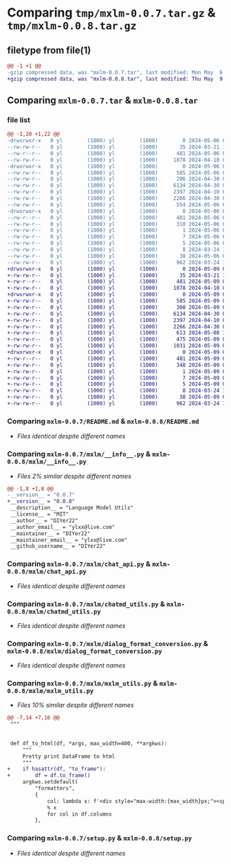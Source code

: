 # Comparing `tmp/mxlm-0.0.7.tar.gz` & `tmp/mxlm-0.0.8.tar.gz`

## filetype from file(1)

```diff
@@ -1 +1 @@
-gzip compressed data, was "mxlm-0.0.7.tar", last modified: Mon May  6 03:19:46 2024, max compression
+gzip compressed data, was "mxlm-0.0.8.tar", last modified: Thu May  9 09:33:30 2024, max compression
```

## Comparing `mxlm-0.0.7.tar` & `mxlm-0.0.8.tar`

### file list

```diff
@@ -1,20 +1,22 @@
-drwxrwxr-x   0 yl        (1000) yl        (1000)        0 2024-05-06 03:19:46.695691 mxlm-0.0.7/
--rw-rw-r--   0 yl        (1000) yl        (1000)       35 2024-03-21 10:12:22.000000 mxlm-0.0.7/MANIFEST.in
--rw-r--r--   0 yl        (1000) yl        (1000)      481 2024-05-06 03:19:46.695691 mxlm-0.0.7/PKG-INFO
--rw-rw-r--   0 yl        (1000) yl        (1000)     1078 2024-04-10 04:01:47.000000 mxlm-0.0.7/README.md
-drwxrwxr-x   0 yl        (1000) yl        (1000)        0 2024-05-06 03:19:46.691691 mxlm-0.0.7/mxlm/
--rw-rw-r--   0 yl        (1000) yl        (1000)      585 2024-05-06 03:19:03.000000 mxlm-0.0.7/mxlm/__info__.py
--rw-rw-r--   0 yl        (1000) yl        (1000)      206 2024-04-30 08:00:37.000000 mxlm-0.0.7/mxlm/__init__.py
--rw-rw-r--   0 yl        (1000) yl        (1000)     6134 2024-04-30 07:49:05.000000 mxlm-0.0.7/mxlm/chat_api.py
--rw-rw-r--   0 yl        (1000) yl        (1000)     2397 2024-04-10 03:59:44.000000 mxlm-0.0.7/mxlm/chatmd_utils.py
--rw-rw-r--   0 yl        (1000) yl        (1000)     2266 2024-04-30 07:52:39.000000 mxlm-0.0.7/mxlm/dialog_format_conversion.py
--rw-rw-r--   0 yl        (1000) yl        (1000)      554 2024-05-06 03:17:22.000000 mxlm-0.0.7/mxlm/mxlm_utils.py
-drwxrwxr-x   0 yl        (1000) yl        (1000)        0 2024-05-06 03:19:46.695691 mxlm-0.0.7/mxlm.egg-info/
--rw-r--r--   0 yl        (1000) yl        (1000)      481 2024-05-06 03:19:46.000000 mxlm-0.0.7/mxlm.egg-info/PKG-INFO
--rw-rw-r--   0 yl        (1000) yl        (1000)      310 2024-05-06 03:19:46.000000 mxlm-0.0.7/mxlm.egg-info/SOURCES.txt
--rw-rw-r--   0 yl        (1000) yl        (1000)        1 2024-05-06 03:19:46.000000 mxlm-0.0.7/mxlm.egg-info/dependency_links.txt
--rw-rw-r--   0 yl        (1000) yl        (1000)        7 2024-05-06 03:19:46.000000 mxlm-0.0.7/mxlm.egg-info/requires.txt
--rw-rw-r--   0 yl        (1000) yl        (1000)        5 2024-05-06 03:19:46.000000 mxlm-0.0.7/mxlm.egg-info/top_level.txt
--rw-rw-r--   0 yl        (1000) yl        (1000)        8 2024-03-24 13:30:54.000000 mxlm-0.0.7/requirements.txt
--rw-rw-r--   0 yl        (1000) yl        (1000)       38 2024-05-06 03:19:46.695691 mxlm-0.0.7/setup.cfg
--rw-rw-r--   0 yl        (1000) yl        (1000)      962 2024-03-24 13:17:50.000000 mxlm-0.0.7/setup.py
+drwxrwxr-x   0 yl        (1000) yl        (1000)        0 2024-05-09 09:33:30.784721 mxlm-0.0.8/
+-rw-rw-r--   0 yl        (1000) yl        (1000)       35 2024-03-21 10:12:22.000000 mxlm-0.0.8/MANIFEST.in
+-rw-r--r--   0 yl        (1000) yl        (1000)      481 2024-05-09 09:33:30.784721 mxlm-0.0.8/PKG-INFO
+-rw-rw-r--   0 yl        (1000) yl        (1000)     1078 2024-04-10 04:01:47.000000 mxlm-0.0.8/README.md
+drwxrwxr-x   0 yl        (1000) yl        (1000)        0 2024-05-09 09:33:30.780721 mxlm-0.0.8/mxlm/
+-rw-rw-r--   0 yl        (1000) yl        (1000)      585 2024-05-09 09:33:10.000000 mxlm-0.0.8/mxlm/__info__.py
+-rw-rw-r--   0 yl        (1000) yl        (1000)      308 2024-05-09 09:25:14.000000 mxlm-0.0.8/mxlm/__init__.py
+-rw-rw-r--   0 yl        (1000) yl        (1000)     6134 2024-04-30 07:49:05.000000 mxlm-0.0.8/mxlm/chat_api.py
+-rw-rw-r--   0 yl        (1000) yl        (1000)     2397 2024-04-10 03:59:44.000000 mxlm-0.0.8/mxlm/chatmd_utils.py
+-rw-rw-r--   0 yl        (1000) yl        (1000)     2266 2024-04-30 07:52:39.000000 mxlm-0.0.8/mxlm/dialog_format_conversion.py
+-rw-rw-r--   0 yl        (1000) yl        (1000)      613 2024-05-08 10:07:35.000000 mxlm-0.0.8/mxlm/mxlm_utils.py
+-rw-rw-r--   0 yl        (1000) yl        (1000)      475 2024-05-09 09:23:49.000000 mxlm-0.0.8/mxlm/random_utils.py
+-rw-rw-r--   0 yl        (1000) yl        (1000)     1031 2024-05-09 09:23:49.000000 mxlm-0.0.8/mxlm/richtext.py
+drwxrwxr-x   0 yl        (1000) yl        (1000)        0 2024-05-09 09:33:30.784721 mxlm-0.0.8/mxlm.egg-info/
+-rw-r--r--   0 yl        (1000) yl        (1000)      481 2024-05-09 09:33:30.000000 mxlm-0.0.8/mxlm.egg-info/PKG-INFO
+-rw-rw-r--   0 yl        (1000) yl        (1000)      348 2024-05-09 09:33:30.000000 mxlm-0.0.8/mxlm.egg-info/SOURCES.txt
+-rw-rw-r--   0 yl        (1000) yl        (1000)        1 2024-05-09 09:33:30.000000 mxlm-0.0.8/mxlm.egg-info/dependency_links.txt
+-rw-rw-r--   0 yl        (1000) yl        (1000)        7 2024-05-09 09:33:30.000000 mxlm-0.0.8/mxlm.egg-info/requires.txt
+-rw-rw-r--   0 yl        (1000) yl        (1000)        5 2024-05-09 09:33:30.000000 mxlm-0.0.8/mxlm.egg-info/top_level.txt
+-rw-rw-r--   0 yl        (1000) yl        (1000)        8 2024-03-24 13:30:54.000000 mxlm-0.0.8/requirements.txt
+-rw-rw-r--   0 yl        (1000) yl        (1000)       38 2024-05-09 09:33:30.784721 mxlm-0.0.8/setup.cfg
+-rw-rw-r--   0 yl        (1000) yl        (1000)      962 2024-03-24 13:17:50.000000 mxlm-0.0.8/setup.py
```

### Comparing `mxlm-0.0.7/README.md` & `mxlm-0.0.8/README.md`

 * *Files identical despite different names*

### Comparing `mxlm-0.0.7/mxlm/__info__.py` & `mxlm-0.0.8/mxlm/__info__.py`

 * *Files 2% similar despite different names*

```diff
@@ -1,8 +1,8 @@
-__version__ = "0.0.7"
+__version__ = "0.0.8"
 __description__ = "Language Model Utils"
 __license__ = "MIT"
 __author__ = "DIYer22"
 __author_email__ = "ylxx@live.com"
 __maintainer__ = "DIYer22"
 __maintainer_email__ = "ylxx@live.com"
 __github_username__ = "DIYer22"
```

### Comparing `mxlm-0.0.7/mxlm/chat_api.py` & `mxlm-0.0.8/mxlm/chat_api.py`

 * *Files identical despite different names*

### Comparing `mxlm-0.0.7/mxlm/chatmd_utils.py` & `mxlm-0.0.8/mxlm/chatmd_utils.py`

 * *Files identical despite different names*

### Comparing `mxlm-0.0.7/mxlm/dialog_format_conversion.py` & `mxlm-0.0.8/mxlm/dialog_format_conversion.py`

 * *Files identical despite different names*

### Comparing `mxlm-0.0.7/mxlm/mxlm_utils.py` & `mxlm-0.0.8/mxlm/mxlm_utils.py`

 * *Files 10% similar despite different names*

```diff
@@ -7,14 +7,16 @@
 """
 
 
 def df_to_html(df, *args, max_width=400, **argkws):
     """
     Pretty print DataFrame to html
     """
+    if hasattr(df, "to_frame"):
+        df = df.to_frame()
     argkws.setdefault(
         "formatters",
         {
             col: lambda x: f'<div style="max-width:{max_width}px;"><span style="white-space: pre-wrap; font-family: Monospace;">%s</span></div>'
             % x
             for col in df.columns
         },
```

### Comparing `mxlm-0.0.7/setup.py` & `mxlm-0.0.8/setup.py`

 * *Files identical despite different names*

